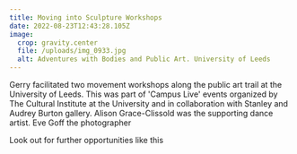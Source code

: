 ```yaml
---
title: Moving into Sculpture Workshops
date: 2022-08-23T12:43:28.105Z
image:
  crop: gravity.center
  file: /uploads/img_0933.jpg
  alt: Adventures with Bodies and Public Art. University of Leeds
---
```

Gerry facilitated two movement workshops along the public art trail at the University of Leeds. This was part of 'Campus Live' events organized by The Cultural Institute at the University and in collaboration with Stanley and Audrey Burton gallery. Alison Grace-Clissold was the supporting dance artist. Eve Goff the photographer

Look out for further opportunities like this
